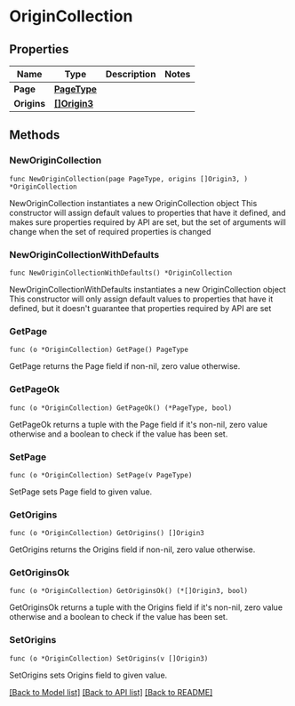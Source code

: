 # OriginCollection

## Properties

Name | Type | Description | Notes
------------ | ------------- | ------------- | -------------
**Page** | [**PageType**](PageType.md) |  | 
**Origins** | [**[]Origin3**](Origin3.md) |  | 

## Methods

### NewOriginCollection

`func NewOriginCollection(page PageType, origins []Origin3, ) *OriginCollection`

NewOriginCollection instantiates a new OriginCollection object
This constructor will assign default values to properties that have it defined,
and makes sure properties required by API are set, but the set of arguments
will change when the set of required properties is changed

### NewOriginCollectionWithDefaults

`func NewOriginCollectionWithDefaults() *OriginCollection`

NewOriginCollectionWithDefaults instantiates a new OriginCollection object
This constructor will only assign default values to properties that have it defined,
but it doesn't guarantee that properties required by API are set

### GetPage

`func (o *OriginCollection) GetPage() PageType`

GetPage returns the Page field if non-nil, zero value otherwise.

### GetPageOk

`func (o *OriginCollection) GetPageOk() (*PageType, bool)`

GetPageOk returns a tuple with the Page field if it's non-nil, zero value otherwise
and a boolean to check if the value has been set.

### SetPage

`func (o *OriginCollection) SetPage(v PageType)`

SetPage sets Page field to given value.


### GetOrigins

`func (o *OriginCollection) GetOrigins() []Origin3`

GetOrigins returns the Origins field if non-nil, zero value otherwise.

### GetOriginsOk

`func (o *OriginCollection) GetOriginsOk() (*[]Origin3, bool)`

GetOriginsOk returns a tuple with the Origins field if it's non-nil, zero value otherwise
and a boolean to check if the value has been set.

### SetOrigins

`func (o *OriginCollection) SetOrigins(v []Origin3)`

SetOrigins sets Origins field to given value.



[[Back to Model list]](../README.md#documentation-for-models) [[Back to API list]](../README.md#documentation-for-api-endpoints) [[Back to README]](../README.md)


